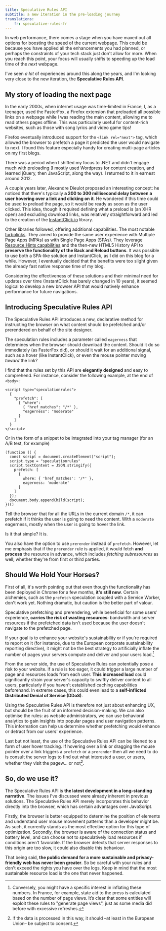 ```yaml
---
title: Speculative Rules API
subtitle: a new iteration in the pre-loading journey
translations:
    fr: speculative-rules-fr
---
```


In web performance, there comes a stage when you have maxed out all options for boosting the speed of the current webpage. This could be because you have applied all the enhancements you had planned, or perhaps the constraints of your tech stack just don't allow for more. When you reach this point, your focus will usually shifts to speeding up the load time of the _next_ webpage.

I've seen _a lot_ of experiences around this along the years, and I'm looking very close to the new iteration, the **Speculative Rules API**.

## My story of loading the next page

In the early 2000s, when internet usage was time-limited in France, I, as a teenager, used the FasterFox, a Firefox extension that preloaded all possible links on a webpage while I was reading the main content, allowing me to read others pages offline. This was particularly useful for content-rich websites, such as those with song lyrics and video game tips!

Firefox eventually introduced support for the `<link rel="next">` tag, which allowed the browser to prefetch a page it predicted the user would navigate to next. I found this feature especially handy for creating multi-page articles on my first blogs.

There was a period when I shifted my focus to .NET and didn't engage much with preloading (I mostly used Wordpress for content creation, and learned jQuery, then JavaScript, along the way). I returned to it in earnest around 2012.

A couple years later, Alexandre Dieulot proposed an interesting concept: he noticed that there's typically **a 200 to 300 millisecond delay between a user hovering over a link and clicking on it**. He wondered if this time could be used to preload the page, so it would be ready as soon as the user clicked. This idea, though it required defining what a preload is (an XHR open) and excluding download links, was relatively straightforward and led to the creation of the [InstantClick.io](http://instantclick.io/) library.

Other libraries followed, offering additional capabilities. The most notable [turbolinks](https://github.com/turbolinks/turbolinks). They aimed to provide the same user experience with Multiple Page Apps (MPAs) as with Single Page Apps (SPAs). They leverage [Resource Hints capabilities](/notes/2020-05-preload-prefetch-preconnect-resource-hints/) and the then-new HTML5 History API to **preserve the functionality of the Back and Reload buttons**. It was possible to use both a SPA-like solution and InstantClick, as I did on this blog for a while. However, I eventually decided that the benefits were too slight given the already fast native response time of my blog.

Considering the effectiveness of these solutions and their minimal need for updates over time (InstantClick has barely changed in 10 years), it seemed logical to develop a new browser API that would natively enhance performance for future navigations.

## Introducing Speculative Rules API

The Speculative Rules API introduces a new, declarative method for instructing the browser on what content should be prefetched and/or prerendered on behalf of the site designer.

The speculation rules includes a parameter called `eagerness` that determines when the browser should download the content. Should it do so immediately (as FasterFox did), or should it wait for an additional signal, such as a hover (like InstantClick), or even the mouse pointer moving _toward_ the link?

I find that the rules set by this API are **elegantly designed** and easy to comprehend. For instance, consider the following example, at the end of `<body>`:

```
<script type="speculationrules">
  {
    "prefetch": [
      { "where":
        { "href_matches": "/*" },
        "eagerness": "moderate"
      }
    ]
  }
</script>
```

Or in the form of a snippet to be integrated into your tag manager (for an A/B test, for example) 

```
(function () {
  const script = document.createElement("script");
  script.type = "speculationrules"
  script.textContent = JSON.stringify({
    prefetch: [
      {
        where: { 'href_matches': '/*' },
        eagerness: 'moderate'
      }
    ]
  });
  document.body.appendChild(script);
})()
```

Tell the browser that for all the URLs in the current domain `/*`, it can prefetch if it thinks the user is going to need the content. With a `moderate` eagerness, mostly when the user is going to hover the link.

Is it that simple? It is.

You also have the option to use `prerender` instead of `prefetch`. However, let me emphasis that if the `prerender` rule is applied, it would fetch **and process** the resource in advance, which includes _fetching subresources_ as well, whether they're from first or third parties.

## Should We Hold Your Horses?

First of all, it's worth pointing out that even though the functionality has been deployed in Chrome for a few months, **it's still new**. Certain alchemies, such as the `prefetch` speculation coupled with a Service Worker, don't work yet. Nothing dramatic, but caution is the better part of valour.

Speculative prefetching and prerendering, while beneficial for some users' experience, **carries the risk of wasting resources**: bandwidth and server resources if the prefetched data isn't used because the user doesn't navigate to the prefetched page. 

If your goal is to enhance your website's sustainability or if you're required to report on it (for instance, due to the European corporate sustainability reporting directive), it might not be the best strategy to artificially inflate the number of pages your servers compute and deliver and your users load.[^press]

[^press]: Conversely, you might have a specific interest in inflating these numbers. In France, for example, state aid to the press is calculated based on the number of page views. It’s clear that some entities will exploit these rules to "generate page views", just as some media did before with excessive refreshes.

From the server side, the use of Speculative Rules can potentially pose a risk to your website. If a rule is too eager, it could trigger a large number of page and resources loads from each user. **This increased load** could significantly strain your server's capacity to swiftly deliver content to all users, particularly if you haven't established caching capabilities beforehand. In extreme cases, this could even lead to a **self-inflicted Distributed Denial of Service (DDoS)**.

Using the Speculative Rules API is therefore not just about enhancing UX, but should be the fruit of an informed decision-making. We can also optimise the rules: as website administrators, we can use behavioral analytics to gain insights into popular pages and user navigation patterns. This information can help us determine whether prefetching would enhance or detract from our users' experience.

Last but not least, the use of the Speculative Rules API can be likened to a form of user hover tracking. If hovering over a link or dragging the mouse pointer over a link triggers a `prefetch` or a `prerender` then all we need to do is consult the server logs to find out what interested a user, or users, whether they visit the pagew... or not[^gdpr].

[^gdpr]: If the data is processed in this way, it should –at least in the European Union– be subject to consent.

## So, do we use it?

The Speculative Rules API is **the latest development in a long-standing narrative**. The issues I've discussed were already inherent in previous solutions. The Speculative Rules API merely incorporates this behavior directly into the browser, which has certain advantages over JavaScript.

Firstly, the browser is better equipped to determine the position of elements and understand user mouse movement patterns than a developer might be. As such, it currently stands as the most effective option for this type of optimization. Secondly, the browser is aware of the connection status and battery level, and can choose not to speculatively load resources if conditions aren't favorable. If the browser detects that server responses to this origin are too slow, it could also disable this behaviour.

That being said, **the public demand for a more sustainable and privacy-friendly web has never been greater**. So be careful with your rules and don't exceed the rights you have over the logs. Keep in mind that the most sustainable resource load is the one that never happened.
